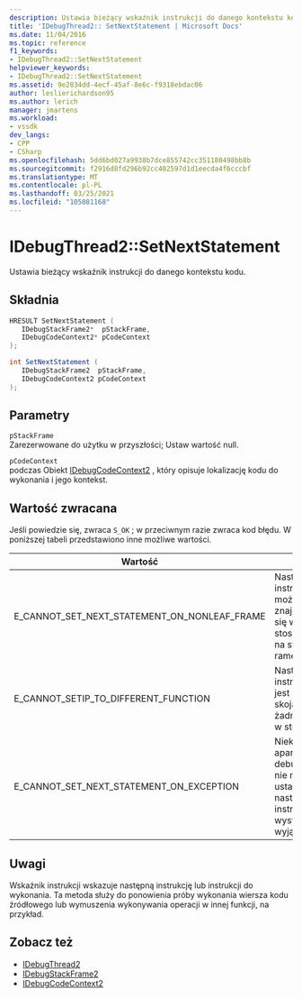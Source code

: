 ```yaml
---
description: Ustawia bieżący wskaźnik instrukcji do danego kontekstu kodu.
title: 'IDebugThread2:: SetNextStatement | Microsoft Docs'
ms.date: 11/04/2016
ms.topic: reference
f1_keywords:
- IDebugThread2::SetNextStatement
helpviewer_keywords:
- IDebugThread2::SetNextStatement
ms.assetid: 9e2834dd-4ecf-45af-8e6c-f9318ebdac06
author: leslierichardson95
ms.author: lerich
manager: jmartens
ms.workload:
- vssdk
dev_langs:
- CPP
- CSharp
ms.openlocfilehash: 5dd6bd027a9938b7dce855742cc351180498bb8b
ms.sourcegitcommit: f2916d8fd296b92cc402597d1d1eecda4f6cccbf
ms.translationtype: MT
ms.contentlocale: pl-PL
ms.lasthandoff: 03/25/2021
ms.locfileid: "105081168"
---
```

# <a name="idebugthread2setnextstatement"></a>IDebugThread2::SetNextStatement
Ustawia bieżący wskaźnik instrukcji do danego kontekstu kodu.

## <a name="syntax"></a>Składnia

```cpp
HRESULT SetNextStatement ( 
   IDebugStackFrame2*  pStackFrame,
   IDebugCodeContext2* pCodeContext
);
```

```csharp
int SetNextStatement ( 
   IDebugStackFrame2  pStackFrame,
   IDebugCodeContext2 pCodeContext
);
```

## <a name="parameters"></a>Parametry
`pStackFrame`\
Zarezerwowane do użytku w przyszłości; Ustaw wartość null.

`pCodeContext`\
podczas Obiekt [IDebugCodeContext2](../../../extensibility/debugger/reference/idebugcodecontext2.md) , który opisuje lokalizację kodu do wykonania i jego kontekst.

## <a name="return-value"></a>Wartość zwracana
 Jeśli powiedzie się, zwraca `S_OK` ; w przeciwnym razie zwraca kod błędu. W poniższej tabeli przedstawiono inne możliwe wartości.

|Wartość|Opis|
|-----------|-----------------|
|E_CANNOT_SET_NEXT_STATEMENT_ON_NONLEAF_FRAME|Następna instrukcja nie może znajdować się w ramce stosu głębiej na stosie ramek.|
|E_CANNOT_SETIP_TO_DIFFERENT_FUNCTION|Następna instrukcja nie jest skojarzona z żadną ramką w stosie.|
|E_CANNOT_SET_NEXT_STATEMENT_ON_EXCEPTION|Niektóre aparaty debugowania nie mogą ustawić następnej instrukcji po wystąpieniu wyjątku.|

## <a name="remarks"></a>Uwagi
 Wskaźnik instrukcji wskazuje następną instrukcję lub instrukcji do wykonania. Ta metoda służy do ponowienia próby wykonania wiersza kodu źródłowego lub wymuszenia wykonywania operacji w innej funkcji, na przykład.

## <a name="see-also"></a>Zobacz też
- [IDebugThread2](../../../extensibility/debugger/reference/idebugthread2.md)
- [IDebugStackFrame2](../../../extensibility/debugger/reference/idebugstackframe2.md)
- [IDebugCodeContext2](../../../extensibility/debugger/reference/idebugcodecontext2.md)
